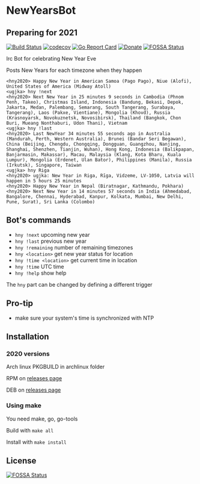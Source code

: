 # NewYearsBot

## Preparing for 2021

[![Build Status](https://travis-ci.org/ugjka/newyearsbot.svg?branch=master)](https://travis-ci.org/ugjka/newyearsbot)
[![codecov](https://codecov.io/gh/ugjka/newyearsbot/branch/master/graph/badge.svg)](https://codecov.io/gh/ugjka/newyearsbot)
[![Go Report Card](https://goreportcard.com/badge/github.com/ugjka/newyearsbot/nyb)](https://goreportcard.com/report/github.com/ugjka/newyearsbot/nyb)
[![Donate](https://share.ugjka.net/paypal.svg)](https://www.paypal.me/ugjka)
[![FOSSA Status](https://app.fossa.io/api/projects/git%2Bgithub.com%2Fugjka%2Fnewyearsbot.svg?type=shield)](https://app.fossa.io/projects/git%2Bgithub.com%2Fugjka%2Fnewyearsbot?ref=badge_shield)

Irc Bot for celebrating New Year Eve

Posts New Years for each timezone when they happen

```text
<hny2020> Happy New Year in American Samoa (Pago Pago), Niue (Alofi), United States of America (Midway Atoll)
<ugjka> hny !next
<hny2020> Next New Year in 25 minutes 9 seconds in Cambodia (Phnom Penh, Takeo), Christmas Island, Indonesia (Bandung, Bekasi, Depok, Jakarta, Medan, Palembang, Semarang, South Tangerang, Surabaya, Tangerang), Laos (Pakxe, Vientiane), Mongolia (Khovd), Russia (Krasnoyarsk, Novokuznetsk, Novosibirsk), Thailand (Bangkok, Chon Buri, Mueang Nonthaburi, Udon Thani), Vietnam
<ugjka> hny !last
<hny2020> Last NewYear 34 minutes 55 seconds ago in Australia (Mandurah, Perth, Western Australia), Brunei (Bandar Seri Begawan), China (Beijing, Chengdu, Chongqing, Dongguan, Guangzhou, Nanjing, Shanghai, Shenzhen, Tianjin, Wuhan), Hong Kong, Indonesia (Balikpapan, Banjarmasin, Makassar), Macau, Malaysia (Klang, Kota Bharu, Kuala Lumpur), Mongolia (Erdenet, Ulan Bator), Philippines (Manila), Russia (Irkutsk), Singapore, Taiwan
<ugjka> hny Riga
<hny2020> ugjka: New Year in Riga, Rīga, Vidzeme, LV-1050, Latvia will happen in 5 hours 25 minutes
<hny2020> Happy New Year in Nepal (Biratnagar, Kathmandu, Pokhara)
<hny2020> Next New Year in 14 minutes 57 seconds in India (Ahmedabad, Bangalore, Chennai, Hyderabad, Kanpur, Kolkata, Mumbai, New Delhi, Pune, Surat), Sri Lanka (Colombo)
```

## Bot's commands

- `hny !next` upcoming new year
- `hny !last` previous new year
- `hny !remaining` number of remaining timezones
- `hny <location>` get new year status for location
- `hny !time <location>` get current time in location
- `hny !time` UTC time
- `hny !help` show help

The `hny` part can be changed by defining a different trigger

## Pro-tip

- make sure your system's time is synchronized with NTP

## Installation

### 2020 versions

Arch linux PKGBUILD in archlinux folder

RPM on [releases page](https://github.com/ugjka/newyearsbot/releases)

DEB on [releases page](https://github.com/ugjka/newyearsbot/releases)

### Using make

You need make, go, go-tools

Build with `make all`

Install with `make install`

## License

[![FOSSA Status](https://app.fossa.io/api/projects/git%2Bgithub.com%2Fugjka%2Fnewyearsbot.svg?type=large)](https://app.fossa.io/projects/git%2Bgithub.com%2Fugjka%2Fnewyearsbot?ref=badge_large)
